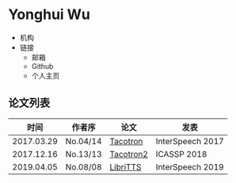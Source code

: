 # Yonghui Wu

- 机构
- 链接
  - 邮箱
  - Github
  - 个人主页

## 论文列表

| 时间 | 作者序 | 论文 | 发表 |
|:-:|:-:|---|---|
| 2017.03.29 | No.04/14 | [Tacotron](../Models/TTS2_Acoustic/2017.03.29_Tacotron.md) | InterSpeech 2017 |
| 2017.12.16 | No.13/13 | [Tacotron2](../Models/TTS2_Acoustic/2017.12.16_Tacotron2.md) | ICASSP 2018 |
| 2019.04.05 | No.08/08 | [LibriTTS](../Datasets/2019.04.05_LibriTTS.md) | InterSpeech 2019 |